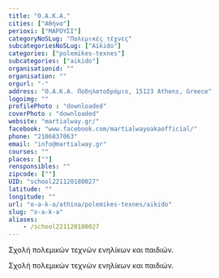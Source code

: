 ```yaml
---
title: "Ο.Α.Κ.Α."
cities: ["Αθήνα"]
perioxi: ["ΜΑΡΟΥΣΙ"]
categoryNoSLug: "Πολεμικές τέχνες"
subcategoriesNoSLug: ["Aikido"]
categories: ["polemikes-texnes"]
subcategories: ["aikido"]
organisationid: ""
organisation: ""
orgurl: "-"
address: "Ο.Α.Κ.Α. Ποδηλατοδρόμιο, 15123 Athens, Greece"
logoimg: ""
profilePhoto : "downloaded"
coverPhoto : "downloaded"
website: "martialway.gr/"
facebook: "www.facebook.com/martialwayoakaofficial/"
phone: "2106837063"
email: "info@martialway.gr"
courses: ""
places: [""]
rensponsibles: ""
zipcode: [""]
UID: "school221120180027"
latitude: ""
longitude: ""
url: "o-a-k-a/athina/polemikes-texnes/aikido"
slug: "o-a-k-a"
aliases:
    - /school221120180027
---
```



Σχολή πολεμικών τεχνών ενηλίκων και παιδιών.

Σχολή πολεμικών τεχνών ενηλίκων και παιδιών.